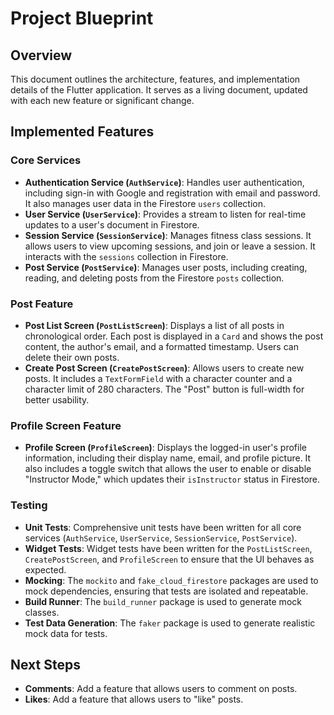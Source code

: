 # Project Blueprint

## Overview

This document outlines the architecture, features, and implementation details of the Flutter application. It serves as a living document, updated with each new feature or significant change.

## Implemented Features

### Core Services

- **Authentication Service (`AuthService`)**: Handles user authentication, including sign-in with Google and registration with email and password. It also manages user data in the Firestore `users` collection.
- **User Service (`UserService`)**: Provides a stream to listen for real-time updates to a user's document in Firestore.
- **Session Service (`SessionService`)**: Manages fitness class sessions. It allows users to view upcoming sessions, and join or leave a session. It interacts with the `sessions` collection in Firestore.
- **Post Service (`PostService`)**: Manages user posts, including creating, reading, and deleting posts from the Firestore `posts` collection.

### Post Feature

- **Post List Screen (`PostListScreen`)**: Displays a list of all posts in chronological order. Each post is displayed in a `Card` and shows the post content, the author's email, and a formatted timestamp. Users can delete their own posts.
- **Create Post Screen (`CreatePostScreen`)**: Allows users to create new posts. It includes a `TextFormField` with a character counter and a character limit of 280 characters. The "Post" button is full-width for better usability.

### Profile Screen Feature

- **Profile Screen (`ProfileScreen`)**: Displays the logged-in user's profile information, including their display name, email, and profile picture. It also includes a toggle switch that allows the user to enable or disable "Instructor Mode," which updates their `isInstructor` status in Firestore.

### Testing

- **Unit Tests**: Comprehensive unit tests have been written for all core services (`AuthService`, `UserService`, `SessionService`, `PostService`).
- **Widget Tests**: Widget tests have been written for the `PostListScreen`, `CreatePostScreen`, and `ProfileScreen` to ensure that the UI behaves as expected.
- **Mocking**: The `mockito` and `fake_cloud_firestore` packages are used to mock dependencies, ensuring that tests are isolated and repeatable.
- **Build Runner**: The `build_runner` package is used to generate mock classes.
- **Test Data Generation**: The `faker` package is used to generate realistic mock data for tests.

## Next Steps

- **Comments**: Add a feature that allows users to comment on posts.
- **Likes**: Add a feature that allows users to "like" posts.
